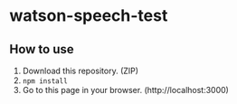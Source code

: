 # watson-speech-test

## How to use
1. Download this repository. (ZIP)
2. `npm install`
3. Go to this page in your browser. (http://localhost:3000)
